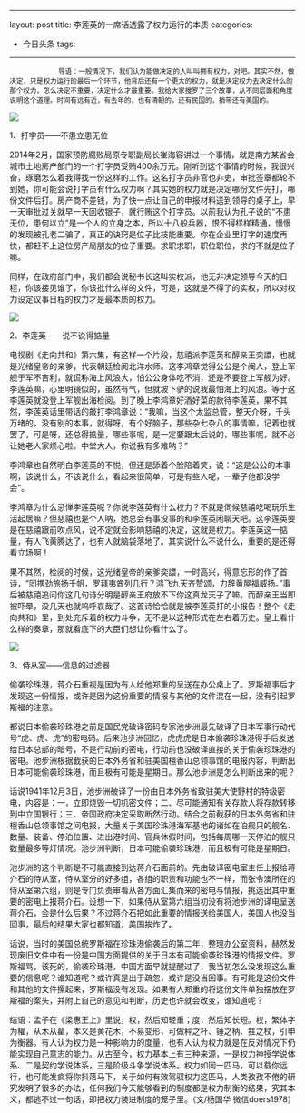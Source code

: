 
---
layout: post
title: 李莲英的一席话透露了权力运行的本质
categories:
- 今日头条
tags:
---
				导语：一般情况下，我们认为能做决定的人叫叫拥有权力，对吧。其实不然，做决定，只是权力运行的最后一个环节，他背后还有一个更大的权力，就是决定权力去决定什么的那个权力，怎么决定不重要，决定什么才最重要。我给大家搜罗了三个故事，从不同层面和角度说明这个道理。时间有远有近，有去年的，也有清朝的，还有民国的，捎带还有美国的。

![](http://p3.pstatp.com/large/7107/6837393476)

1、打字员——不患立患无位

2014年2月，国家预防腐败局原专职副局长崔海容讲过一个事情，就是南方某省会城市土地房产部门的一个打字员受贿400余万元。刚听到这个事情的时候，我很兴奋，琢磨怎么着我得找一份这样的工作。这名打字员非官也非吏，审批签章都轮不到她，你可能会说打字员有什么权力啊？其实她的权力就是决定哪份文件先打，哪份文件后打。房产商不差钱，为了快一点让自己的申报材料送到领导的桌子上，早一天审批过关就早一天回收银子，就行贿这个打字员。以前我认为孔子说的“不患无位，患何以立”是一个人的立身之本，所以十八般兵器，恨不得样样精通，慢慢的发现被孔老二骗了，真正的诀窍是位子比技能重要。你在企业里打字的速度再快，都赶不上这位房产局朋友的位子重要。求职求职，职位职位，求的不就是位子嘛。

同样，在政府部门中，我们都会说秘书长这叫实权派，他无非决定领导今天的日程，你该接见谁了，你该批什么样的文件，可是，这就是不得了的实权，所以对权力设定议事日程的权力才是最本质的权力。

![](http://p2.pstatp.com/large/7106/6937734563)

2、李莲英——说不说得掂量

电视剧《走向共和》第六集，有这样一个片段，慈禧派李莲英和醇亲王奕譞，也就是光绪皇帝的亲爹，代表朝廷检阅北洋水师。这李鸿章觉得公公是个阉人，登上军舰于军不吉利，就谎称海上风浪大，怕公公身体吃不消，还是不要登上军舰为好。李莲英嘛，心里明镜似的，虽然有气，但就坡下驴的说我最怕海上的风浪。等于这李莲英就没登上军舰出海检阅。到了晚上李鸿章好酒好菜的款待李莲英，果不其然，李莲英话里带话的敲打李鸿章说：“我嘛，当这个太监总管，整天介呀，千头万绪的，没有别的本事，就得呀，有个好脑子，那些杂七杂八的事情嘛，记着也就罢了，可是呀，还总得掂量，哪些事呢，是一定要跟太后说的，哪些事呢，就不必让她老人家烦心啦。中堂大人，你说我有多难呐？”

李鸿章也自然明白李莲英的不悦，但还是舔着个脸陪着笑，说：“这是公公的本事啊，该说什么，不该说什么，看起来很简单，可是有些人呢，一辈子他都没学会”。

李鸿章为什么忌惮李莲英呢？你说李莲英有什么权力？不就是伺候慈禧吃喝玩乐生活起居嘛？但慈禧也是个人呐，她总会有事没事的和李莲英闲聊天吧。这李莲英要是在慈禧跟前吹点风，说不定就会影响慈禧的决定，这就是权力。李莲英这一掂量，有人飞黄腾达了，也有人就脑袋落地了。其实说什么不说什么，重要的是还得看立场啊！

果不其然，检阅的时候，这光绪皇帝的亲爹奕譞，一时高兴，得意忘形的作了首诗，“同携劲旅扬千帆，罗拜夷酋列几行？鸿飞九天齐赞颂，力辞黄屋福威扬。”事后被慈禧追问你这几句诗分明是醇亲王府放不下你这真龙天子了嘛。而醇亲王当即被吓晕，没几天也就呜呼哀哉了。这首诗恰恰就是被李莲英打的小报告！整个《走向共和》里，到处充斥着的权力斗争，无不是以这种形式在左右着历史。皇上看什么样的奏章，那就看底下的大臣们想让你看什么了。

![](http://p3.pstatp.com/large/7110/4520376437)

3、侍从室——信息的过滤器

偷袭珍珠港，蒋介石重视是因为有人给他郑重的呈送在办公桌上了。罗斯福事后才发现这一份情报，或许是因为这份重要的情报与其他的文件混在一起，没有引起罗斯福的注意。

都说日本偷袭珍珠港之前是国民党破译密码专家池步洲最先破译了日本军事行动代号“虎、虎、虎”的密电码。后来池步洲回忆，虎虎虎是日本偷袭珍珠港得手后发送给日本总部的暗号，不是行动前的密电，行动前也没破译直接的关于偷袭珍珠港的密电。池步洲根据截获的日本外务省和驻美国檀香山总领事馆的电报内容，判断出日本可能偷袭珍珠港，而且极有可能是星期日。那么池步洲是怎么判断出来的呢？

话说1941年12月3日，池步洲破译了一份由日本外务省致驻美大使野村的特级密电，内容是：一，立即烧毁一切机密文件；二、尽可能通知有关存款人将存款转移到中立国银行；三、帝国政府决定采取断然行动。结合之前截获的日本外务省和驻檀香山总领事馆之间电报，大量关于美国珍珠港海军基地的诸如在泊舰只的舰名、数量、装备、停泊位置、进出港时间、官兵休假时间，包括每周哪一天停泊的舰只数量最多等灯情况。池步洲判断，日本可能偷袭珍珠港，而且极有可能是星期日。

池步洲的这个判断是不可能直接到达蒋介石面前的。先由破译密电室主任上报给蒋介石的侍从室，侍从室分的好多组，各组的职责和功能也不一样，而张令澳所在的侍从室第六组，则是专门负责审看从各方面汇集而来的密电与情报，挑选出其中重要的密电上报蒋介石。设想一下，如果侍从室第六组当初没有将池步洲的译电呈送蒋介石，会是什么后果？不过蒋介石把如此重要的情报送给美国人，美国人也没当回事，最后的结果大家也都知道，美国挨炸了。

话说，当时的美国总统罗斯福在珍珠港偷袭后的第二年，整理办公室资料，赫然发现废旧文件中有一份是中国方面提供的关于日本有可能偷袭珍珠港的情报文件。罗斯福骂，该死的，偷袭珍珠港，中国方面早就提醒过了，我当初怎么没发现这么重要的信息呢？谁知道呢？或许真是出于疏忽，或许是没当回事。有可能是这份文件和其他的文件摞起来，罗斯福没有发现。如果有人郑重的将这份文件单独摆放在罗斯福的案头，并附上自己的意见和判断，历史也许就会改变，谁知道呢？

结语：孟子在《梁惠王上》里说，权，然后知轻重；度，然后知长短。权，繁体字为權，从木从雚，本义是黄花木，不易变形，可做秤之杆、锤之柄、拄之杖，引申为衡器。有人认为权力是一种影响力的度量，也有人认为权力就是在反对情况下仍能实现自己意志的能力。从古至今，权力基本上有三种来源，一是权力神授学说体系、二是契约学说体系，三是阶级斗争学说体系。权力如同一匹马，可以载你远行，也可能发疯将你抖落马下，关于如何有效驾驭权力这匹马，人类孜孜不倦的研究发明了很多的办法，任何我们今天能够看到的制度都是权力制衡的结果，究其本义，都逃不过一句话，即把权力装进制度的笼子里。（文/杨国华 微信doers1978）
